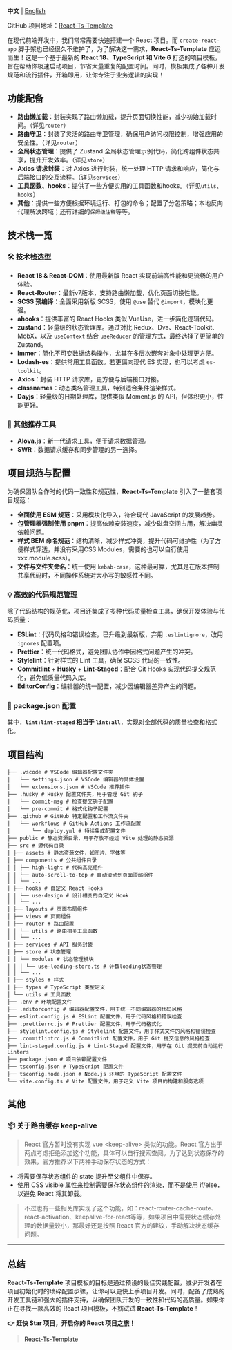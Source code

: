 **中文** | [English](./README.en-US.md)

GitHub 项目地址：[React-Ts-Template](https://github.com/huangmingfu/react-ts-template)

在现代前端开发中，我们常常需要快速搭建一个 React 项目。而 `create-react-app` 脚手架也已经很久不维护了，为了解决这一需求，**React-Ts-Template** 应运而生！这是一个基于最新的 **React 18、TypeScript 和 Vite 6** 打造的项目模板，旨在帮助你极速启动项目，节省大量重复的配置时间。同时，模板集成了各种开发规范和流行插件，开箱即用，让你专注于业务逻辑的实现！

## 功能配备

- **路由懒加载**：封装实现了路由懒加载，提升页面切换性能，减少初始加载时间。（详见`router`）
- **路由守卫**：封装了灵活的路由守卫管理，确保用户访问权限控制，增强应用的安全性。（详见`router`）
- **全局状态管理**：提供了 Zustand 全局状态管理示例代码，简化跨组件状态共享，提升开发效率。（详见`store`）
- **Axios 请求封装**：对 Axios 进行封装，统一处理 HTTP 请求和响应，简化与后端接口的交互流程。（详见`services`）
- **工具函数、hooks**：提供了一些方便实用的工具函数和hooks。（详见`utils`、`hooks`）
- **其他**：提供一些方便根据环境运行、打包的命令；配置了分包策略；本地反向代理解决跨域；还有详细的`保姆级注释`等等。

## 技术栈一览

### 🛠 技术栈选型

- **React 18 & React-DOM**：使用最新版 React 实现前端高性能和更流畅的用户体验。
- **React-Router**：最新v7版本，支持路由懒加载，优化页面切换性能。
- **SCSS 预编译**：全面采用新版 SCSS，使用 `@use` 替代 `@import`，模块化更强。
- **ahooks**：提供丰富的 React Hooks 类似 VueUse，进一步简化逻辑代码。
- **zustand**：轻量级的状态管理库。通过对比 Redux、Dva、React-Toolkit、MobX，以及 `useContext` 结合 `useReducer` 的管理方式，最终选择了更简单的 Zustand。
- **Immer**：简化不可变数据结构操作，尤其在多层次嵌套对象中处理更方便。
- **Lodash-es**：提供常用工具函数。若更偏向现代 ES 实现，也可以考虑 `es-toolkit`。
- **Axios**：封装 HTTP 请求库，更方便与后端接口对接。
- **classnames**：动态类名管理工具，特别适合条件渲染样式。
- **Dayjs**：轻量级的日期处理库，提供类似 Moment.js 的 API，但体积更小，性能更好。

### 🔧 其他推荐工具

- **Alova.js**：新一代请求工具，便于请求数据管理。
- **SWR**：数据请求缓存和同步管理的另一选择。

## 项目规范与配置

为确保团队合作时的代码一致性和规范性，**React-Ts-Template** 引入了一整套项目规范：

- **全面使用 ESM 规范**：采用模块化导入，符合现代 JavaScript 的发展趋势。
- **包管理器强制使用 pnpm**：提高依赖安装速度，减少磁盘空间占用，解决幽灵依赖问题。
- **样式 BEM 命名规范**：结构清晰，减少样式冲突，提升代码可维护性（为了方便样式穿透，并没有采用CSS Modules，需要的也可以自行使用xxx.module.scss）。
- **文件与文件夹命名**：统一使用 `kebab-case`，这种最可靠，尤其是在版本控制共享代码时，不同操作系统对大小写的敏感性不同。

### 💡 高效的代码规范管理

除了代码结构的规范化，项目还集成了多种代码质量检查工具，确保开发体验与代码质量：

- **ESLint**：代码风格和错误检查，已升级到最新版，弃用 `.eslintignore`，改用 `ignores` 配置项。
- **Prettier**：统一代码格式，避免团队协作中因格式问题产生的冲突。
- **Stylelint**：针对样式的 Lint 工具，确保 SCSS 代码的一致性。
- **Commitlint** + **Husky** + **Lint-Staged**：配合 Git Hooks 实现代码提交规范化，避免低质量代码入库。
- **EditorConfig**：编辑器的统一配置，减少因编辑器差异产生的问题。

### 📝 package.json 配置

其中，**`lint:lint-staged` 相当于 `lint:all`**，实现对全部代码的质量检查和格式化。

## 项目结构

```tree
├── .vscode # VSCode 编辑器配置文件夹
│   └── settings.json # VSCode 编辑器的具体设置
│   └── extensions.json # VSCode 推荐插件
├── .husky # Husky 配置文件夹，用于管理 Git 钩子
│   └── commit-msg # 检查提交钩子配置
│   └── pre-commit # 格式化钩子配置
├── .github # GitHub 特定配置和工作流文件夹
│   └── workflows # GitHub Actions 工作流配置
│       └── deploy.yml # 持续集成配置文件
├── public # 静态资源目录，用于存放不经过 Vite 处理的静态资源
├── src # 源代码目录
│ ├── assets # 静态资源文件，如图片、字体等
│ ├── components # 公共组件目录
│ │ ├── high-light # 代码高亮组件
│ │ └── auto-scroll-to-top # 自动滚动到页面顶部组件
│ │ └── ...
│ ├── hooks # 自定义 React Hooks
│ │ └── use-design # 设计相关的自定义 Hook
│ │ └── ...
│ ├── layouts # 页面布局组件
│ ├── views # 页面组件
│ ├── router # 路由配置
│ │ └── utils # 路由相关工具函数
│ │ └── ...
│ ├── services # API 服务封装
│ ├── store # 状态管理
│ │ └── modules # 状态管理模块
│ │ │ └── use-loading-store.ts # 计数loading状态管理
│ │ └── ...
│ ├── styles # 样式
│ ├── types # TypeScript 类型定义
│ └── utils # 工具函数
├── .env # 环境配置文件
├── .editorconfig # 编辑器配置文件，用于统一不同编辑器的代码风格
├── eslint.config.js # ESLint 配置文件，用于代码风格和错误检查
├── .prettierrc.js # Prettier 配置文件，用于代码格式化
├── stylelint.config.js # Stylelint 配置文件，用于样式文件的风格和错误检查
├── .commitlintrc.js # Commitlint 配置文件，用于 Git 提交信息的风格检查
├── lint-staged.config.js # Lint-Staged 配置文件，用于在 Git 提交前自动运行 Linters
├── package.json # 项目依赖配置文件
├── tsconfig.json # TypeScript 配置文件
├── tsconfig.node.json # Node.js 环境的 TypeScript 配置文件
└── vite.config.ts # Vite 配置文件，用于定义 Vite 项目的构建和服务选项
```

## 其他

### 📦 关于路由缓存 keep-alive

> React 官方暂时没有实现 vue \<keep-alive\> 类似的功能。React 官方出于两点考虑拒绝添加这个功能，具体可以自行搜索查阅。为了达到状态保存的效果，官方推荐以下两种手动保存状态的方式：

- 将需要保存状态组件的 state 提升至父组件中保存。
- 使用 CSS visible 属性来控制需要保存状态组件的渲染，而不是使用 if/else，以避免 React 将其卸载。

> 不过也有一些相关库实现了这个功能，如：react-router-cache-route、react-activation、keepalive-for-react等等，如果项目中需要状态缓存处理的数据量较小，那最好还是按照 React 官方的建议，手动解决状态缓存问题。

---

## 总结

**React-Ts-Template** 项目模板的目标是通过预设的最佳实践配置，减少开发者在项目初始化时的琐碎配置步骤，让你可以更快上手项目开发。同时，配备了成熟的开发工具链和强大的插件支持，以确保团队开发的一致性和代码的高质量。如果你正在寻找一款高效的 React 项目模板，不妨试试 **React-Ts-Template**！

**👉 赶快 Star 项目，开启你的 React 项目之旅！**

> [React-Ts-Template](https://github.com/huangmingfu/react-ts-template)
